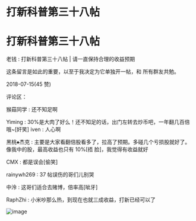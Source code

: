 # 打新科普第三十八帖

# 打新科普第三十八帖

老钱 : 打新科普第三十八帖 | 请一直保持合理的收益预期

这条留言是如此的重要，以至于我决定为它单独开一帖，和 所有群友共勉。

2018-07-15(45 赞)

评论区：

猴菇同学 : 还不知足啊

Yiming : 30%是大肉了好么！还不知足的话，出门左转去炒币吧，一年翻几百倍哦~[奸笑] iven : 人心啊

黑桃♠杰克 : 主要是大家看翻倍股看多了，拉高了预期。多碰几个亏损股就好了。 像我中的股，最高收益也只有 10%[捂 脸]，我觉得有收益就好

CMX : 都是误会[偷笑]

rainywh269 : 37 帖误伤的哥们儿别哭

中泠 : 这哥们适合去赌博，倍率高[呲牙]

RaphZhi : 小米吵那么热，到现在也就三成收益，打新已经可以了

![image](img/Image_558.png)